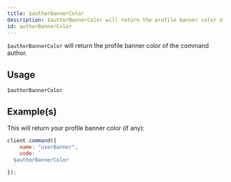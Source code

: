 ```yaml
---
title: $authorBannerColor
description: $authorBannerColor will return the profile banner color of the command author.
id: authorBannerColor
---
```


`$authorBannerColor` will return the profile banner color of the command author.

## Usage

```aoi
$authorBannerColor
```

## Example(s)

This will return your profile banner color (if any):

```javascript
client.command({
    name: "userBanner",
    code: `
  $authorBannerColor
  `
});
```
